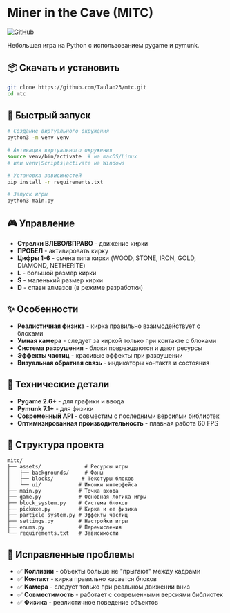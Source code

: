 # Miner in the Cave (MITC)

[![GitHub](https://img.shields.io/badge/GitHub-Taulan23/mtc-blue)](https://github.com/Taulan23/mtc)

Небольшая игра на Python с использованием pygame и pymunk.

## 📦 Скачать и установить

```bash
git clone https://github.com/Taulan23/mtc.git
cd mtc
```

## 🚀 Быстрый запуск

```bash
# Создание виртуального окружения
python3 -m venv venv

# Активация виртуального окружения
source venv/bin/activate  # на macOS/Linux
# или venv\Scripts\activate на Windows

# Установка зависимостей
pip install -r requirements.txt

# Запуск игры
python3 main.py
```

## 🎮 Управление

- **Стрелки ВЛЕВО/ВПРАВО** - движение кирки
- **ПРОБЕЛ** - активировать кирку
- **Цифры 1-6** - смена типа кирки (WOOD, STONE, IRON, GOLD, DIAMOND, NETHERITE)
- **L** - большой размер кирки
- **S** - маленький размер кирки
- **D** - спавн алмазов (в режиме разработки)

## ✨ Особенности

- **Реалистичная физика** - кирка правильно взаимодействует с блоками
- **Умная камера** - следует за киркой только при контакте с блоками
- **Система разрушения** - блоки повреждаются и дают ресурсы
- **Эффекты частиц** - красивые эффекты при разрушении
- **Визуальная обратная связь** - индикаторы контакта и состояния

## 🔧 Технические детали

- **Pygame 2.6+** - для графики и ввода
- **Pymunk 7.1+** - для физики
- **Современный API** - совместим с последними версиями библиотек
- **Оптимизированная производительность** - плавная работа 60 FPS

## 📁 Структура проекта

```
mitc/
├── assets/              # Ресурсы игры
│   ├── backgrounds/     # Фоны
│   ├── blocks/         # Текстуры блоков
│   └── ui/            # Иконки интерфейса
├── main.py            # Точка входа
├── game.py            # Основная логика игры
├── block_system.py    # Система блоков
├── pickaxe.py         # Кирка и ее физика
├── particle_system.py # Эффекты частиц
├── settings.py        # Настройки игры
├── enums.py           # Перечисления
└── requirements.txt   # Зависимости
```

## 🎯 Исправленные проблемы

- ✅ **Коллизии** - объекты больше не "прыгают" между кадрами
- ✅ **Контакт** - кирка правильно касается блоков
- ✅ **Камера** - следует только при реальном движении вниз
- ✅ **Совместимость** - работает с современными версиями библиотек
- ✅ **Физика** - реалистичное поведение объектов
